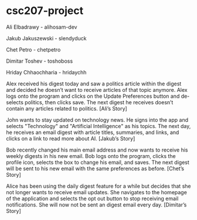 # csc207-project
Ali Elbadrawy - alihosam-dev

Jakub Jakuszewski - slendyduck

Chet Petro - chetpetro

Dimitar Toshev - toshoboss

Hriday Chhaochharia - hridaychh

Alex received his digest today and saw a politics article within the digest and decided he doesn’t want to receive articles of that topic anymore. Alex logs onto the program and clicks on the Update Preferences button and de-selects politics, then clicks save. The next digest he receives doesn’t contain any articles related to politics. [Ali’s Story]

John wants to stay updated on technology news. He signs into the app and selects "Technology" and "Artificial Intelligence" as his topics. The next day, he receives an email digest with article titles, summaries, and links, and clicks on a link to read more about AI. [Jakub’s Story]

Bob recently changed his main email address and now wants to receive his weekly digests in his new email. Bob logs onto the program, clicks the profile icon, selects the box to change his email, and saves. The next digest will be sent to his new email with the same preferences as before. [Chet’s Story]

Alice has been using the daily digest feature for a while but decides that she not longer wants to receive email updates. She navigates to the homepage of the application and selects the opt out button to stop receiving email notifications. She will now not be sent an digest email every day. [Dimitar’s Story]
